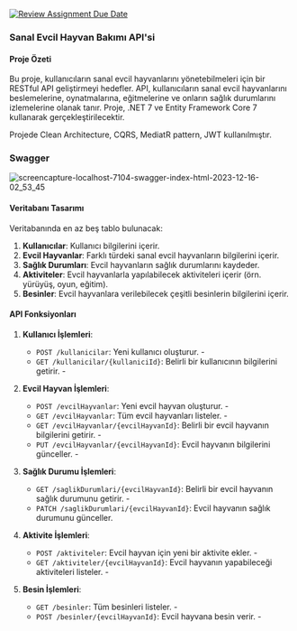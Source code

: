 [![Review Assignment Due Date](https://classroom.github.com/assets/deadline-readme-button-24ddc0f5d75046c5622901739e7c5dd533143b0c8e959d652212380cedb1ea36.svg)](https://classroom.github.com/a/b2uNUfo9)
### Sanal Evcil Hayvan Bakımı API'si

#### Proje Özeti
Bu proje, kullanıcıların sanal evcil hayvanlarını yönetebilmeleri için bir RESTful API geliştirmeyi hedefler. API, kullanıcıların sanal evcil hayvanlarını beslemelerine, oynatmalarına, eğitmelerine ve onların sağlık durumlarını izlemelerine olanak tanır. Proje, .NET 7 ve Entity Framework Core 7 kullanarak gerçekleştirilecektir.

Projede Clean Architecture, CQRS, MediatR pattern, JWT kullanılmıştır.

### Swagger

![screencapture-localhost-7104-swagger-index-html-2023-12-16-02_53_45](https://github.com/Fimple-Net-Bootcamp/week3-polatemre/assets/41800395/e8455564-fe20-4a23-8b44-5eaa182e2eb5)

#### Veritabanı Tasarımı
Veritabanında en az beş tablo bulunacak:
1. **Kullanıcılar**: Kullanıcı bilgilerini içerir.
2. **Evcil Hayvanlar**: Farklı türdeki sanal evcil hayvanların bilgilerini içerir.
3. **Sağlık Durumları**: Evcil hayvanların sağlık durumlarını kaydeder.
4. **Aktiviteler**: Evcil hayvanlarla yapılabilecek aktiviteleri içerir (örn. yürüyüş, oyun, eğitim).
5. **Besinler**: Evcil hayvanlara verilebilecek çeşitli besinlerin bilgilerini içerir.

#### API Fonksiyonları
1. **Kullanıcı İşlemleri**:
   - `POST /kullanicilar`: Yeni kullanıcı oluşturur. -
   - `GET /kullanicilar/{kullaniciId}`: Belirli bir kullanıcının bilgilerini getirir. -

2. **Evcil Hayvan İşlemleri**:
   - `POST /evcilHayvanlar`: Yeni evcil hayvan oluşturur. -
   - `GET /evcilHayvanlar`: Tüm evcil hayvanları listeler. -
   - `GET /evcilHayvanlar/{evcilHayvanId}`: Belirli bir evcil hayvanın bilgilerini getirir. -
   - `PUT /evcilHayvanlar/{evcilHayvanId}`: Evcil hayvanın bilgilerini günceller. -

3. **Sağlık Durumu İşlemleri**:
   - `GET /saglikDurumlari/{evcilHayvanId}`: Belirli bir evcil hayvanın sağlık durumunu getirir. -
   - `PATCH /saglikDurumlari/{evcilHayvanId}`: Evcil hayvanın sağlık durumunu günceller.

4. **Aktivite İşlemleri**:
   - `POST /aktiviteler`: Evcil hayvan için yeni bir aktivite ekler. -
   - `GET /aktiviteler/{evcilHayvanId}`: Evcil hayvanın yapabileceği aktiviteleri listeler. -

5. **Besin İşlemleri**:
   - `GET /besinler`: Tüm besinleri listeler. -
   - `POST /besinler/{evcilHayvanId}`: Evcil hayvana besin verir. -
